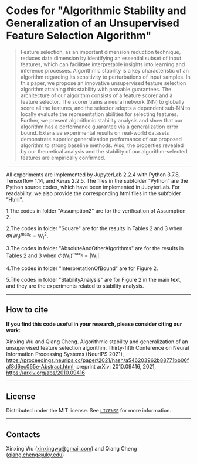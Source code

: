 # Codes for "Algorithmic Stability and Generalization of an Unsupervised Feature Selection Algorithm"

> Feature selection, as an important dimension reduction technique, reduces data dimension by identifying an essential subset of input features, which can facilitate interpretable insights into learning and inference processes. Algorithmic stability is a key characteristic of an algorithm regarding its sensitivity to perturbations of input samples. In this paper, we propose an innovative unsupervised feature selection algorithm attaining this stability with provable guarantees. The architecture of our algorithm consists of a feature scorer and a feature selector. The scorer trains a neural network (NN) to globally score all the features, and the selector adopts a dependent sub-NN to locally evaluate the representation abilities for selecting features. Further, we present algorithmic stability analysis and show that our algorithm has a performance guarantee via a generalization error bound. Extensive experimental results on real-world datasets demonstrate superior generalization performance of our proposed algorithm to strong baseline methods. Also, the properties revealed by our theoretical analysis and the stability of our algorithm-selected features are empirically confirmed.

---
All experiments are implemented by JupyterLab 2.2.4 with Python 3.7.8, Tensorflow 1.14, and Keras 2.2.5. The files in the subfolder “Python” are the Python source codes, which have been implemented in JupyterLab. For readability, we also provide the corresponding html files in the subfolder “Html”.

1.The codes in folder "Assumption2" are for the verification of Assumption 2.

2.The codes in folder "Square" are for the results in Tables 2 and 3 when $\Phi(\mathrm{W}_{\mathrm{I}})^{\mathrm{max}_k}=\mathrm{W}_{\mathrm{I}}^2$.

3.The codes in folder "AbsoluteAndOtherAlgorithms" are for the results in Tables 2 and 3 when $\Phi(\mathrm{W}_{\mathrm{I}})^{\mathrm{max}_k}=|\mathrm{W}_{\mathrm{I}}|.$

4.The codes in folder "InterpretationOfBound" are for Figure 2.

5.The codes in folder "StabilityAnalysis" are for Figure 2 in the main text, and they are the experiments related to stability analysis.

---
## How to cite

**If you find this code useful in your research, please consider citing our work:**

Xinxing Wu and Qiang Cheng. Algorithmic stability and generalization of an unsupervised feature selection algorithm. Thirty-fifth Conference on Neural Information Processing Systems (NeurIPS 2021), https://proceedings.neurips.cc/paper/2021/hash/a546203962b88771bb06faf8d6ec065e-Abstract.html; preprint arXiv: 2010.09416, 2021, https://arxiv.org/abs/2010.09416


---

## License

Distributed under the MIT license. See [``LICENSE``](https://github.com/xinxingwu-uk/FAE/blob/main/LICENSE) for more information.


---

## Contacts

Xinxing Wu (xinxingwu@gmail.com) and Qiang Cheng (qiang.cheng@uky.edu)
